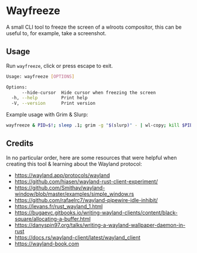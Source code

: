 # Wayfreeze

A small CLI tool to freeze the screen of a wlroots compositor, this can be useful to, for example, take a screenshot.

## Usage

Run `wayfreeze`, click or press escape to exit.

```bash
Usage: wayfreeze [OPTIONS]

Options:
      --hide-cursor  Hide cursor when freezing the screen
  -h, --help         Print help
  -V, --version      Print version
```

Example usage with Grim & Slurp:

```bash
wayfreeze & PID=$!; sleep .1; grim -g "$(slurp)" - | wl-copy; kill $PID
```

## Credits

In no particular order, here are some resources that were helpful when creating this tool & learning about the Wayland protocol:

- https://wayland.app/protocols/wayland
- https://github.com/hiasen/wayland-rust-client-experiment/
- https://github.com/Smithay/wayland-window/blob/master/examples/simple_window.rs
- https://github.com/rafaelrc7/wayland-pipewire-idle-inhibit/
- https://levans.fr/rust_wayland_1.html
- https://bugaevc.gitbooks.io/writing-wayland-clients/content/black-square/allocating-a-buffer.html
- https://danyspin97.org/talks/writing-a-wayland-wallpaper-daemon-in-rust
- https://docs.rs/wayland-client/latest/wayland_client
- https://wayland-book.com
